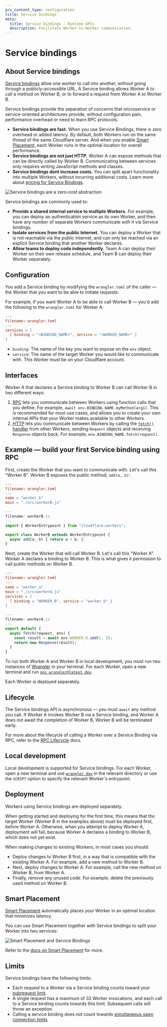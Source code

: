 ```yaml
---
pcx_content_type: configuration
title: Service bindings
meta:
  title: Service bindings - Runtime APIs
  description: Facilitate Worker-to-Worker communication.
---
```


# Service bindings

## About Service bindings

[Service bindings](/workers/runtime-apis/bindings/service-bindings/) allow one worker to call into another, without going through a publicly-accessible URL. A Service binding allows Worker A to call a method on Worker B, or to forward a request from Worker A to Worker B.

Service bindings provide the separation of concerns that microservice or service-oriented architectures provide, without configuration pain, performance overhead or need to learn RPC protocols.

- **Service bindings are fast.** When you use Service Bindings, there is zero overhead or added latency. By default, both Workers run on the same thread of the same Cloudflare server. And when you enable [Smart Placement](/workers/configuration/smart-placement/), each Worker runs in the optimal location for overall performance.
- **Service bindings are not just HTTP.** Worker A can expose methods that can be directly called by Worker B. Communicating between services only requires writing JavaScript methods and classes.
- **Service bindings dont increase costs.** You can split apart functionality into multiple Workers, without incurring additional costs. Learn more about [pricing for Service Bindings](/workers/platform/pricing/#service-bindings).

![Service bindings are a zero-cost abstraction](/images/workers/platform/bindings/service-bindings-comparison.png)

Service bindings are commonly used to:

- **Provide a shared internal service to multiple Workers.** For example, you can deploy an authentication service as its own Worker, and then have any number of separate Workers communicate with it via Service bindings.
- **Isolate services from the public Internet.** You can deploy a Worker that is not reachable via the public Internet, and can only be reached via an explicit Service binding that another Worker declares.
- **Allow teams to deploy code independently.** Team A can deploy their Worker on their own release schedule, and Team B can deploy their Worker separately.

## Configuration

You add a Service binding by modifying the `wrangler.toml` of the caller — the Worker that you want to be able to initiate requests.

For example, if you want Worker A to be able to call Worker B — you'd add the following to the `wrangler.toml` for Worker A:
```toml
---
filename: wrangler.toml
---
services = [
  { binding = "<BINDING_NAME>", service = "<WORKER_NAME>" }
]
```

* `binding`: The name of the key you want to expose on the `env` object.
* `service`: The name of the target Worker you would like to communicate with. This Worker must be on your Cloudflare account.

## Interfaces

Worker A that declares a Service binding to Worker B can call Worker B in two different ways:

1. [RPC](/workers/runtime-apis/bindings/service-bindings/rpc) lets you communicate between Workers using function calls that you define. For example, `await env.BINDING_NAME.myMethod(arg1)`. This is recommended for most use cases, and allows you to create your own internal APIs that your Worker makes available to other Workers.
2. [HTTP](/workers/runtime-apis/bindings/service-bindings/http) lets you communicate between Workers by calling the [`fetch()` handler](/workers/runtime-apis/handlers/fetch) from other Workers, sending `Request` objects and receiving `Response` objects back. For example, `env.BINDING_NAME.fetch(request)`.

## Example — build your first Service binding using RPC

First, create the Worker that you want to communicate with. Let's call this "Worker B". Worker B exposes the public method, `add(a, b)`:

```toml
---
filename: wrangler.toml
---
name = "worker_b"
main = "./src/workerB.js"
```

```js
---
filename: workerB.js
---
import { WorkerEntrypoint } from "cloudflare:workers";

export class WorkerB extends WorkerEntrypoint {
  async add(a, b) { return a + b; }
}
```

Next, create the Worker that will call Worker B. Let's call this "Worker A". Worker A declares a binding to Worker B. This is what gives it permission to call public methods on Worker B.

```toml
---
filename: wrangler.toml
---
name = "worker_a"
main = "./src/workerA.js"
services = [
  { binding = "WORKER_B", service = "worker_b" }
]
```

```js
---
filename: workerA.js
---
export default {
  async fetch(request, env) {
    const result = await env.WORKER_B.add(1, 2);
    return new Response(result);
  }
}
```

To run both Worker A and Worker B in local development, you must run two instances of [Wrangler](/workers/wrangler) in your terminal. For each Worker, open a new terminal and run [`npx wrangler@latest dev`](/workers/wrangler/commands#dev).

Each Worker is deployed separately.

## Lifecycle

The Service bindings API is asynchronous — you must `await` any method you call. If Worker A invokes Worker B via a Service binding, and Worker A does not await the completion of Worker B, Worker B will be terminated early.

For more about the lifecycle of calling a Worker over a Service Binding via RPC, refer to the [RPC Lifecycle](/workers/runtime-apis/rpc/lifecycle) docs.

## Local development

Local development is supported for Service bindings. For each Worker, open a new terminal and use [`wrangler dev`](/workers/wrangler/commands/#dev) in the relevant directory or use the `SCRIPT` option to specify the relevant Worker's entrypoint.

## Deployment

Workers using Service bindings are deployed separately.

When getting started and deploying for the first time, this means that the target Worker (Worker B in the examples above) must be deployed first, before Worker A. Otherwise, when you attempt to deploy Worker A, deployment will fail, because Worker A declares a binding to Worker B, which does not yet exist.

When making changes to existing Workers, in most cases you should:

- Deploy changes to Worker B first, in a way that is compatible with the existing Worker A. For example, add a new method to Worker B.
- Next, deploy changes to Worker A. For example, call the new method on Worker B, from Worker A.
- Finally, remove any unused code. For example, delete the previously used method on Worker B.

## Smart Placement

[Smart Placement](/workers/configuration/smart-placement) automatically places your Worker in an optimal location that minimizes latency.

You can use Smart Placement together with Service bindings to split your Worker into two services:

![Smart Placement and Service Bindings](/images/workers/platform/smart-placement-service-bindings.png)

Refer to the [docs on Smart Placement](/workers/configuration/smart-placement/#best-practices) for more.

## Limits

Service bindings have the following limits:

* Each request to a Worker via a Service binding counts toward your [subrequest limit](/workers/platform/limits/#subrequests).
* A single request has a maximum of 32 Worker invocations, and each call to a Service binding counts towards this limit. Subsequent calls will throw an exception.
* Calling a service binding does not count towards [simultaneous open connection limits](/workers/platform/limits/#simultaneous-open-connections)
